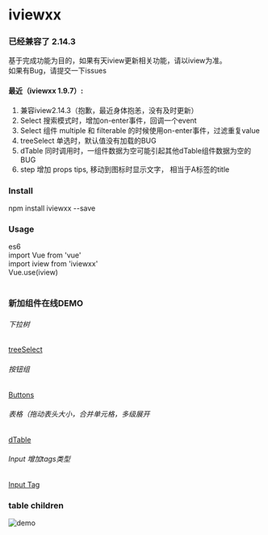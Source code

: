 # iviewxx
### 已经兼容了 2.14.3

基于完成功能为目的，如果有天iview更新相关功能，请以iview为准。 <br />
如果有Bug，请提交一下issues <br />

#### 最近（iviewxx 1.9.7）:
1. 兼容iview2.14.3（抱歉，最近身体抱恙，没有及时更新）
2. Select 搜索模式时，增加on-enter事件，回调一个event
3. Select 组件 multiple 和 filterable 的时候使用on-enter事件，过滤重复value
4. treeSelect 单选时，默认值没有加载的BUG
5. dTable 同时调用时，一组件数据为空可能引起其他dTable组件数据为空的BUG
6. step 增加 props tips, 移动到图标时显示文字， 相当于A标签的title


### Install
npm install iviewxx --save<br />

### Usage
es6<br />
import Vue from 'vue'<br />
import iview from 'iviewxx'<br />
Vue.use(iview)<br /><br />


### 新加组件在线DEMO

###### 下拉树
[treeSelect](http://iviewxx.deancheng.com/#/treeSelect)

###### 按钮组
[Buttons](http://iviewxx.deancheng.com/#/buttons)

###### 表格（拖动表头大小，合并单元格，多级展开
[dTable](http://iviewxx.deancheng.com/#/dTable)

###### Input 增加tags类型
[Input Tag](http://iviewxx.deancheng.com/#/input)



### table children
![demo](http://7xjfvt.com1.z0.glb.clouddn.com/123.png?123)
<br /><br />














